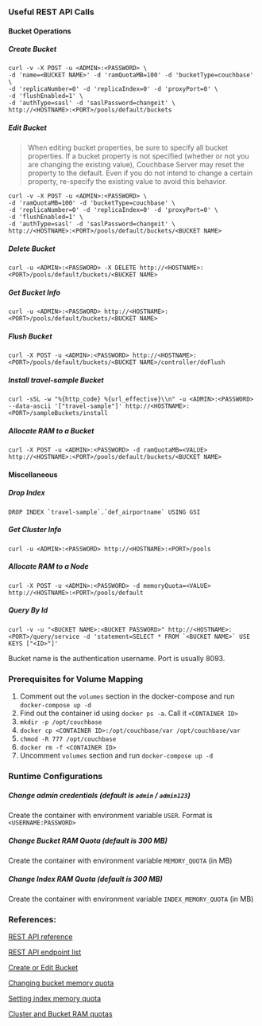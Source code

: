 ### Useful REST API Calls

#### Bucket Operations

##### Create Bucket

```
curl -v -X POST -u <ADMIN>:<PASSWORD> \
-d 'name=<BUCKET NAME>' -d 'ramQuotaMB=100' -d 'bucketType=couchbase' \
-d 'replicaNumber=0' -d 'replicaIndex=0' -d 'proxyPort=0' \
-d 'flushEnabled=1' \
-d 'authType=sasl' -d 'saslPassword=changeit' \
http://<HOSTNAME>:<PORT>/pools/default/buckets
```

##### Edit Bucket
> When editing bucket properties, be sure to specify all bucket properties.
> If a bucket property is not specified (whether or not you are changing the existing value),
> Couchbase Server may reset the property to the default.
> Even if you do not intend to change a certain property, re-specify the existing value to avoid this behavior.

```
curl -v -X POST -u <ADMIN>:<PASSWORD> \
-d 'ramQuotaMB=100' -d 'bucketType=couchbase' \
-d 'replicaNumber=0' -d 'replicaIndex=0' -d 'proxyPort=0' \
-d 'flushEnabled=1' \
-d 'authType=sasl' -d 'saslPassword=changeit' \
http://<HOSTNAME>:<PORT>/pools/default/buckets/<BUCKET NAME>
```

##### Delete Bucket
`curl -u <ADMIN>:<PASSWORD> -X DELETE http://<HOSTNAME>:<PORT>/pools/default/buckets/<BUCKET NAME>`

##### Get Bucket Info
`curl -u <ADMIN>:<PASSWORD> http://<HOSTNAME>:<PORT>/pools/default/buckets/<BUCKET NAME>`

##### Flush Bucket
`curl -X POST -u <ADMIN>:<PASSWORD> http://<HOSTNAME>:<PORT>/pools/default/buckets/<BUCKET NAME>/controller/doFlush`

##### Install travel-sample Bucket
`curl -sSL -w "%{http_code} %{url_effective}\\n" -u <ADMIN>:<PASSWORD>  --data-ascii '["travel-sample"]' http://<HOSTNAME>:<PORT>/sampleBuckets/install`

##### Allocate RAM to a Bucket
`curl -X POST -u <ADMIN>:<PASSWORD> -d ramQuotaMB=<VALUE> http://<HOSTNAME>:<PORT>/pools/default/buckets/<BUCKET NAME>`

#### Miscellaneous

##### Drop Index
```
DROP INDEX `travel-sample`.`def_airportname` USING GSI
```
##### Get Cluster Info
`curl -u <ADMIN>:<PASSWORD> http://<HOSTNAME>:<PORT>/pools`

##### Allocate RAM to a Node
`curl -X POST -u <ADMIN>:<PASSWORD> -d memoryQuota=<VALUE> http://<HOSTNAME>:<PORT>/pools/default`

##### Query By Id
```
curl -v -u "<BUCKET NAME>:<BUCKET PASSWORD>" http://<HOSTNAME>:<PORT>/query/service -d 'statement=SELECT * FROM `<BUCKET NAME>` USE KEYS ["<ID>"]'
```
Bucket name is the authentication username. Port is usually 8093.


### Prerequisites for Volume Mapping
1. Comment out the `volumes` section in the docker-compose and run `docker-compose up -d`
2. Find out the container id using `docker ps -a`. Call it `<CONTAINER ID>`
3. `mkdir -p /opt/couchbase`
4. `docker cp <CONTAINER ID>:/opt/couchbase/var /opt/couchbase/var`
5. `chmod -R 777 /opt/couchbase`
6. `docker rm -f <CONTAINER ID>`
7. Uncomment `volumes` section and run `docker-compose up -d`

### Runtime Configurations

##### Change admin credentials (default is `admin` / `admin123`)
Create the container with environment variable `USER`. Format is `<USERNAME:PASSWORD>`

##### Change Bucket RAM Quota (default is 300 MB)
Create the container with environment variable `MEMORY_QUOTA` (in MB)

##### Change Index RAM Quota (default is 300 MB)
Create the container with environment variable `INDEX_MEMORY_QUOTA` (in MB)

### References:
[REST API reference](http://developer.couchbase.com/documentation/server/4.1/rest-api/rest-intro.html)

[REST API endpoint list](http://developer.couchbase.com/documentation/server/4.1/rest-api/rest-endpoints-all.html)

[Create or Edit Bucket](http://developer.couchbase.com/documentation/server/4.1/rest-api/rest-bucket-create.html)

[Changing bucket memory quota](http://developer.couchbase.com/documentation/server/4.1/rest-api/rest-bucket-memory-quota.html)

[Setting index memory quota](http://developer.couchbase.com/documentation/server/4.1/rest-api/rest-index-memory-quota.html)

[Cluster and Bucket RAM quotas](http://developer.couchbase.com/documentation/server/4.1/architecture/cluster-ram-quotas.html)


